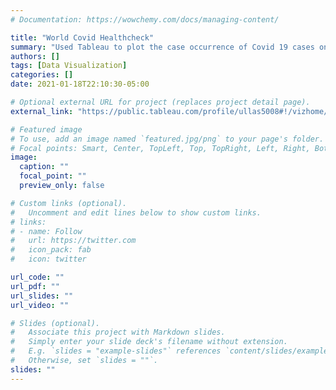 ```yaml
---
# Documentation: https://wowchemy.com/docs/managing-content/

title: "World Covid Healthcheck"
summary: "Used Tableau to plot the case occurrence of Covid 19 cases on the world map, with a time-lapse."
authors: []
tags: [Data Visualization]
categories: []
date: 2021-01-18T22:10:30-05:00

# Optional external URL for project (replaces project detail page).
external_link: "https://public.tableau.com/profile/ullas5008#!/vizhome/Covid-Geomapping-Timelapse/Dashboard1?publish=yes"

# Featured image
# To use, add an image named `featured.jpg/png` to your page's folder.
# Focal points: Smart, Center, TopLeft, Top, TopRight, Left, Right, BottomLeft, Bottom, BottomRight.
image:
  caption: ""
  focal_point: ""
  preview_only: false

# Custom links (optional).
#   Uncomment and edit lines below to show custom links.
# links:
# - name: Follow
#   url: https://twitter.com
#   icon_pack: fab
#   icon: twitter

url_code: ""
url_pdf: ""
url_slides: ""
url_video: ""

# Slides (optional).
#   Associate this project with Markdown slides.
#   Simply enter your slide deck's filename without extension.
#   E.g. `slides = "example-slides"` references `content/slides/example-slides.md`.
#   Otherwise, set `slides = ""`.
slides: ""
---
```

